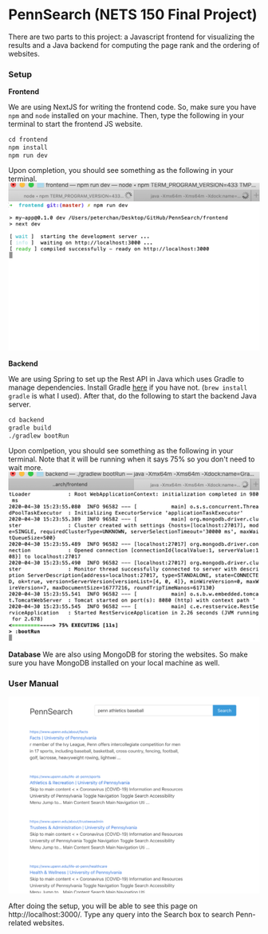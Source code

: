 # PennSearch (NETS 150 Final Project)

There are two parts to this project: a Javascript frontend for visualizing the results and a Java backend for computing the page rank and the ordering of websites.

### Setup
**Frontend**

We are using NextJS for writing the frontend code. So, make sure you have `npm` and `node` installed on your machine. Then, type the following in your terminal to start the frontend JS website.

```
cd frontend
npm install
npm run dev
```

Upon completion, you should see something as the following in your terminal.
![frontend terminal](https://github.com/mgarciaferreiro/PennSearch/blob/master/screenshots/frontend-terminal.png)

**Backend**

We are using Spring to set up the Rest API in Java which uses Gradle to manage dependencies. Install Gradle [here](https://gradle.org/install/) if you have not. (`brew install gradle` is what I used). After that, do the following to start the backend Java server.

```
cd backend
gradle build
./gradlew bootRun
```

Upon comlpetion, you should see something as the following in your terminal. Note that it will be running when it says 75% so you don't need to wait more.
![backend terminal](https://github.com/mgarciaferreiro/PennSearch/blob/master/screenshots/backend-terminal.png)

**Database**
We are also using MongoDB for storing the websites. So make sure you have MongoDB installed on your local machine as well.

### User Manual

![PennSearch frontend](https://github.com/mgarciaferreiro/PennSearch/blob/master/screenshots/PennSearchScreenshot.png)

After doing the setup, you will be able to see this page on http://localhost:3000/. Type any query into the Search box to search Penn-related websites.
